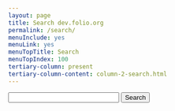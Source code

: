 ```yaml
---
layout: page
title: Search dev.folio.org
permalink: /search/
menuInclude: yes
menuLink: yes
menuTopTitle: Search
menuTopIndex: 100
tertiary-column: present
tertiary-column-content: column-2-search.html
---
```


<div class="form">
  <form action="get" id="searchDev">
    <input type="text" size="25" id="searchInput">
    <input type="submit" value="Search">
  </form>
</div>

<ul id="searchResults"></ul>

<script src="https://cdn.jsdelivr.net/npm/js-search@1.4.2/dist/umd/js-search.min.js"></script>
<script src="/assets/js/search-dev.js"></script>

